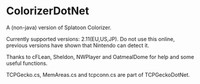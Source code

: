 # ColorizerDotNet
A (non-java) version of Splatoon Colorizer.

Currently supported versions: 2.11(EU,US,JP).
Do not use this online, previous versions have shown that Nintendo can detect it.

Thanks to cFLean, Sheldon, NWPlayer and OatmealDome for help and some useful functions.

TCPGecko.cs, MemAreas.cs and tcpconn.cs are part of TCPGeckoDotNet.